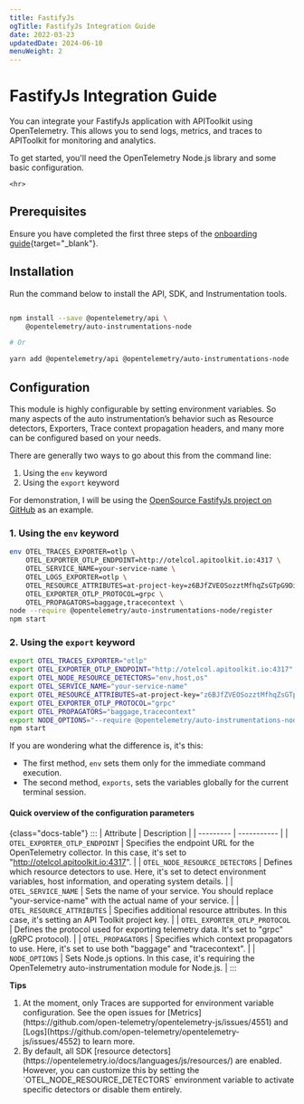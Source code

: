 ```yaml
---
title: FastifyJs
ogTitle: FastifyJs Integration Guide
date: 2022-03-23
updatedDate: 2024-06-10
menuWeight: 2
---
```


# FastifyJs Integration Guide

You can integrate your FastifyJs application with APIToolkit using OpenTelemetry. This allows you to send logs, metrics, and traces to APIToolkit for monitoring and analytics.

To get started, you'll need the OpenTelemetry Node.js library and some basic configuration.

```=html
<hr>
```

## Prerequisites

Ensure you have completed the first three steps of the [onboarding guide](/docs/onboarding/){target="\_blank"}.

## Installation

Run the command below to install the API, SDK, and Instrumentation tools.

```sh

npm install --save @opentelemetry/api \
    @opentelemetry/auto-instrumentations-node

# Or

yarn add @opentelemetry/api @opentelemetry/auto-instrumentations-node

```

## Configuration

This module is highly configurable by setting environment variables. So many aspects of the auto instrumentation’s behavior such as Resource detectors, Exporters, Trace context propagation headers,
and many more can be configured based on your needs.

There are generally two ways to go about this from the command line:

1. Using the `env` keyword
2. Using the `export` keyword

For demonstration, I will be using the [OpenSource FastifyJs project on GitHub](https://github.com/danielAsaboro/fastify-postgres.git) as an example.

### 1. Using the `env` keyword

```sh
env OTEL_TRACES_EXPORTER=otlp \
    OTEL_EXPORTER_OTLP_ENDPOINT=http://otelcol.apitoolkit.io:4317 \
    OTEL_SERVICE_NAME=your-service-name \
    OTEL_LOGS_EXPORTER=otlp \
    OTEL_RESOURCE_ATTRIBUTES=at-project-key=z6BJfZVEOSozztMfhqZsGTpG9DiXT9Weurvk1bpe9mwF8orB \
    OTEL_EXPORTER_OTLP_PROTOCOL=grpc \
    OTEL_PROPAGATORS=baggage,tracecontext \
node --require @opentelemetry/auto-instrumentations-node/register
npm start
```

### 2. Using the `export` keyword

```sh
export OTEL_TRACES_EXPORTER="otlp"
export OTEL_EXPORTER_OTLP_ENDPOINT="http://otelcol.apitoolkit.io:4317"
export OTEL_NODE_RESOURCE_DETECTORS="env,host,os"
export OTEL_SERVICE_NAME="your-service-name"
export OTEL_RESOURCE_ATTRIBUTES=at-project-key="z6BJfZVEOSozztMfhqZsGTpG9DiXT9Weurvk1bpe9mwF8orB"
export OTEL_EXPORTER_OTLP_PROTOCOL="grpc"
export OTEL_PROPAGATORS="baggage,tracecontext"
export NODE_OPTIONS="--require @opentelemetry/auto-instrumentations-node/register"
npm start
```

If you are wondering what the difference is, it's this:

- The first method, `env` sets them only for the immediate command execution.
- The second method, `exports`, sets the variables globally for the current terminal session.

#### Quick overview of the configuration parameters

{class="docs-table"}
:::
| Attribute | Description |
| --------- | ----------- |
| `OTEL_EXPORTER_OTLP_ENDPOINT` | Specifies the endpoint URL for the OpenTelemetry collector. In this case, it's set to "http://otelcol.apitoolkit.io:4317". |
| `OTEL_NODE_RESOURCE_DETECTORS` | Defines which resource detectors to use. Here, it's set to detect environment variables, host information, and operating system details. |
| `OTEL_SERVICE_NAME` | Sets the name of your service. You should replace "your-service-name" with the actual name of your service. |
| `OTEL_RESOURCE_ATTRIBUTES` | Specifies additional resource attributes. In this case, it's setting an API Toolkit project key. |
| `OTEL_EXPORTER_OTLP_PROTOCOL` | Defines the protocol used for exporting telemetry data. It's set to "grpc" (gRPC protocol). |
| `OTEL_PROPAGATORS` | Specifies which context propagators to use. Here, it's set to use both "baggage" and "tracecontext". |
| `NODE_OPTIONS` | Sets Node.js options. In this case, it's requiring the OpenTelemetry auto-instrumentation module for Node.js. |
:::

<div class="callout">
  <p><i class="fa-regular fa-lightbulb"></i> <b>Tips</b></p>
  <ol>
  <li>
  At the moment, only Traces are supported for environment variable configuration. See the open issues for [Metrics](https://github.com/open-telemetry/opentelemetry-js/issues/4551) and [Logs](https://github.com/open-telemetry/opentelemetry-js/issues/4552) to learn more.
  </li>
 <li>
  By default, all SDK [resource detectors](https://opentelemetry.io/docs/languages/js/resources/) are enabled. However, you can customize this by setting the `OTEL_NODE_RESOURCE_DETECTORS` environment variable to activate specific detectors or disable them entirely. 
 </li>
  </ul>
  
</div>
